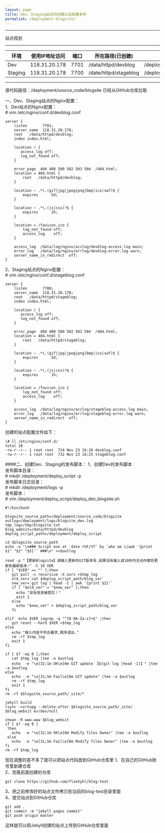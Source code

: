 ```yaml
---
layout: page
title: Dev、Staging站点的创建以及部署发布
permalink: /deployment-blogsite/
---
```

 
-------
站点规划
***
| 环境 | 使用IP地址访问 | 端口 | 所在路径(已创建) | 源码路径 |
| --- | --- | --- | --- | --- |
| Dev | 118.31.20.178 | 7701 | /data/httpd/devblog | /deployment/source_code/dev_blogsite |
| Staging | 118.31.20.178 | 7700 | /date/httpd/stageblog | /deployment/source_code/staging_blogsite |
***
源代码路径：/deployment/source_code/blogsite 已经从GitHub仓库拉取  

一、Dev、Staging站点的Nginx配置：  
1、Dev站点的Nginx配置：  
\# vim  /etc/nginx/conf.d/devblog.conf  
```
server {
    listen       7701;
    server_name  118.31.20.178;
    root   /data/httpd/devblog;
    index index.html;

    location / {
       access_log off;
       log_not_found off;
    }

    error_page  404 400 500 502 503 504  /404.html;
    location = 404.html {
        root   /data/httpd/devblog;
    }

    location ~ .*\.(gif|jpg|jpeg|png|bmp|ico|swf)$ {
        expires      5d;
    }

    location ~ .*\.(js|css)?$ {
        expires      1h;
    }

    location = /favicon.ico {
        log_not_found off;
        access_log    off;
    }
        
    access_log  /data/log/nginx/acclog/devblog-access.log main;
    error_log   /data/log/nginx/errlog/devblog-error.log warn;
    server_name_in_redirect  off;
}
``` 
2、Staging站点的Nginx配置：  
\# vim  /etc/nginx/conf.d/stageblog.conf   
``` 
server {
    listen       7700;
    server_name  118.31.20.178;
    root   /data/httpd/stageblog;
    index index.html;

    location / {
       access_log off;
       log_not_found off;
    }

    error_page  404 400 500 502 503 504  /404.html;
    location = 404.html {
        root   /data/httpd/stageblog;
    }

    location ~ .*\.(gif|jpg|jpeg|png|bmp|ico|swf)$ {
        expires      5d;
    }

    location ~ .*\.(js|css)?$ {
        expires      1h;
    }

    location = /favicon.ico {
        log_not_found off;
        access_log    off;
    }
        
    access_log  /data/log/nginx/acclog/stageblog-access.log main;
    error_log   /data/log/nginx/errlog/stageblog-error.log warn;
    server_name_in_redirect  off;
}
```
创建的站点配置文件如下：  
```  
\# ll /etc/nginx/conf.d/
total 10
-rw-r--r-- 1 root root  724 Nov 23 16:26 devblog.conf
-rw-r--r-- 1 root root  732 Nov 23 16:25 stageblog.conf
```

####二、创建Dev、Staging的发布脚本： 
1、创建Dev的发布脚本  
发布脚本目录：  
\# mkdir /deployment/deploy_script -p  
发布脚本日志目录：  
\# mkdir /deployment/logs -p  
发布脚本：  
\# vim /deployment/deploy_script/deploy_dev_blogsite.sh  
```
#!/bin/bash

blogsite_source_path=/deployment/source_code/blogsite
outlog=/deployment/logs/blogsite_dev.log
tmp_log=/tmp/blogsite.txt
blog_websit=/data/httpd/devblog
deplog_script_path=/deployment/deploy_script

cd $blogsite_source_path
echo -e "\n### Script exe at `date +%F/%T` by `who am i|awk '{print $1" "$2" "$5}'` ###\n" >>$outlog

read -p "【更新Blogsite】请输入更新的GIT版本号,如果没有输入或10秒内无动作都将更新到最新版本:" -t 10 VER
if [ "$VER" == "" ];then
   git pull -s recursive -X ours >$tmp_log
   old_ver=`cat $deplog_script_path/blog_ver`
   new_ver=`git log | head -1 | awk '{print $2}'`
   if [ "$old_ver" = "$new_ver" ];then
     echo "没有信息被提交！"
     exit 1
   else
     echo "$new_ver" > $deplog_script_path/blog_ver
   fi   
     
elif  echo $VER |egrep -q "^[0-9A-Za-z]+$" ;then
   git reset --hard $VER >$tmp_log 
else
   echo "输入内容不符合要求,程序退出."
   rm -rf $tmp_log
   exit 1
fi

if [ $? -eq 0 ];then
   cat $tmp_log |tee -a $outlog
   echo  -e "\e[32;1m OK\e[0m GIT update 【$(git log |head -1)】" |tee -a $outlog
else
   echo  -e "\e[31;5m Fail\e[0m GIT update" |tee -a $outlog
   rm -rf $tmp_log
   exit 1
fi
rm -rf $blogsite_source_path/_site/*

jekyll build
rsync -vzrtopg --delete-after $blogsite_source_path/_site/ $blog_websit &>/dev/null

chown -R www.www $blog_websit
if [ $? -eq 0 ]
 then
   echo  -e "\e[32;1m OK\e[0m Modify files Owner" |tee -a $outlog
 else
   echo  -e "\e[31;5m Fail\e[0m Modify files Owner" |tee -a $outlog
fi
rm -rf $tmp_log
```


现在调整的差不多了就可以把站点代码放到GitHub仓库里
1、在自己的GitHub账号里新建仓库  
2、克隆前面创建的仓库   
```
git clone https://github.com/flashyhl/blog-test  
```
3、把之前修改好的站点文件拷贝到当前的blog-test目录里面   
4、提交站点到GitHub仓库   
```
git add .
git commit -m "jekyll pages commit"
git push origin master
```
这样就可以把Jekyll创建的站点上传到GitHub仓库里面



